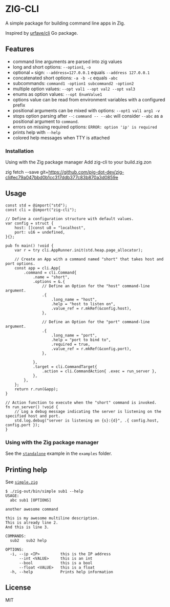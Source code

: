 # ZIG-CLI

A simple package for building command line apps in Zig.

Inspired by [urfave/cli](https://github.com/urfave/cli) Go package.

## Features
* command line arguments are parsed into zig values
* long and short options: `--option1`, `-o`
* optional `=` sign: `--address=127.0.0.1` equals `--address 127.0.0.1`
* concatenated short options: `-a -b -c` equals `-abc`
* subcommands: `command1 -option1 subcommand2 -option2`
* multiple option values: `--opt val1 --opt val2 --opt val3`
* enums as option values: `--opt EnumValue1`
* options value can be read from environment variables with a configured prefix
* positional arguments can be mixed with options: `--opt1 val1 arg1 -v`
* stops option parsing after `--`: `command -- --abc` will consider `--abc` as a positional argument to `command`.
* errors on missing required options: `ERROR: option 'ip' is required`
* prints help with `--help`
* colored help messages when TTY is attached

### Installation
Using with the Zig package manager
Add zig-cli to your build.zig.zon

zig fetch --save git+https://github.com/pig-dot-dev/zig-cli#ec79a047bbd0b1cc317ddb377c83b870a3d0859e

## Usage
```zig
const std = @import("std");
const cli = @import("zig-cli");

// Define a configuration structure with default values.
var config = struct {
    host: []const u8 = "localhost",
    port: u16 = undefined,
}{};

pub fn main() !void {
    var r = try cli.AppRunner.init(std.heap.page_allocator);

    // Create an App with a command named "short" that takes host and port options.
    const app = cli.App{
        .command = cli.Command{
            .name = "short",
            .options = &.{
                // Define an Option for the "host" command-line argument.
                .{
                    .long_name = "host",
                    .help = "host to listen on",
                    .value_ref = r.mkRef(&config.host),
                },

                // Define an Option for the "port" command-line argument.
                .{
                    .long_name = "port",
                    .help = "port to bind to",
                    .required = true,
                    .value_ref = r.mkRef(&config.port),
                },

            },
            .target = cli.CommandTarget{
                .action = cli.CommandAction{ .exec = run_server },
            },
        },
    };
    return r.run(&app);
}

// Action function to execute when the "short" command is invoked.
fn run_server() !void {
    // Log a debug message indicating the server is listening on the specified host and port.
    std.log.debug("server is listening on {s}:{d}", .{ config.host, config.port });
}
```

### Using with the Zig package manager
See the [`standalone`](./examples/standalone) example in the `examples` folder.

## Printing help
See [`simple.zig`](./examples/simple.zig)

```
$ ./zig-out/bin/simple sub1 --help
USAGE:
  abc sub1 [OPTIONS]

another awesome command

this is my awesome multiline description.
This is already line 2.
And this is line 3.

COMMANDS:
  sub2   sub2 help

OPTIONS:
  -i, --ip <IP>         this is the IP address
      --int <VALUE>     this is an int
      --bool            this is a bool
      --float <VALUE>   this is a float
  -h, --help            Prints help information
```

## License
MIT
